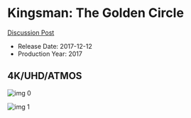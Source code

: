 # Kingsman: The Golden Circle

[Discussion Post](https://www.avsforum.com/threads/bass-eq-for-filtered-movies.2995212/post-57019800)

* Release Date: 2017-12-12
* Production Year: 2017

## 4K/UHD/ATMOS

![img 0](https://i.imgur.com/iRKdw3F.jpg)

![img 1](https://i.imgur.com/SeMHgG7.jpg)

